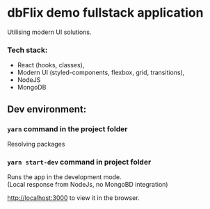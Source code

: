 # dbFlix demo fullstack application
Utilising modern UI solutions.

### Tech stack:
* React (hooks, classes),
* Modern UI (styled-components, flexbox, grid, transitions),
* NodeJS
* MongoDB

## Dev environment: 

### `yarn` command in the project folder
Resolving packages

### `yarn start-dev` command in project folder
Runs the app in the development mode.<br />
(Local response from NodeJs, no MongoBD integration)<br />

[http://localhost:3000](http://localhost:3000) to view it in the browser.
